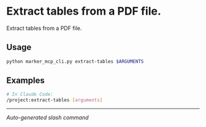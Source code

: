 # Extract tables from a PDF file.

Extract tables from a PDF file.

## Usage

```bash
python marker_mcp_cli.py extract-tables $ARGUMENTS
```

## Examples

```bash
# In Claude Code:
/project:extract-tables [arguments]
```

---
*Auto-generated slash command*
